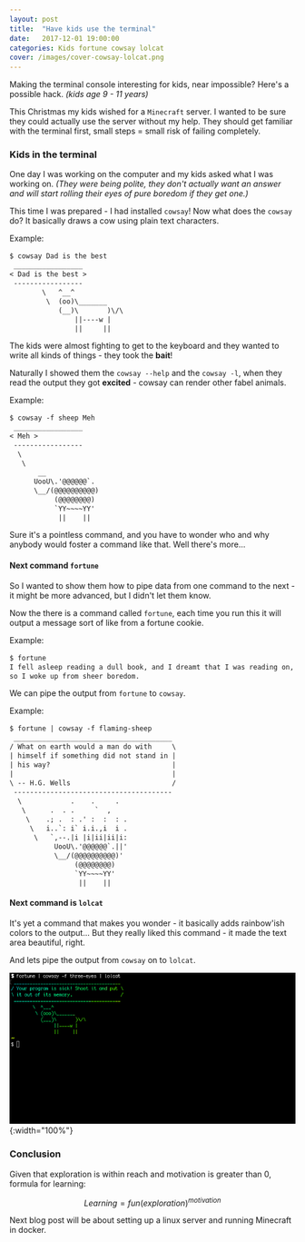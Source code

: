 ```yaml
---
layout: post
title:  "Have kids use the terminal"
date:   2017-12-01 19:00:00
categories: Kids fortune cowsay lolcat
cover: /images/cover-cowsay-lolcat.png
---
```


Making the terminal console interesting for kids, near impossible? Here's a
possible hack. *(kids age 9 - 11 years)*

This Christmas my kids wished for a `Minecraft` server. I wanted to be sure they
could actually use the server without my help. They should get familiar with the
terminal first, small steps = small risk of failing completely.

### Kids in the terminal

One day I was working on the computer and my kids asked what I was working on.
*(They were being polite, they don't actually want an answer and will start
rolling their eyes of pure boredom if they get one.)*

This time I was prepared - I had installed `cowsay`! Now what does the `cowsay`
do? It basically draws a cow using plain text characters.

Example:

```
$ cowsay Dad is the best
 _________________
< Dad is the best >
 -----------------
        \   ^__^
         \  (oo)\_______
            (__)\       )\/\
                ||----w |
                ||     ||
```

The kids were almost fighting to get to the keyboard and they wanted to write
all kinds of things - they took the __bait__!

Naturally I showed them the `cowsay --help` and the `cowsay -l`, when they read
the output they got __excited__ - cowsay can render other fabel animals.

Example:
```
$ cowsay -f sheep Meh
 _________________
< Meh >
 -----------------
  \
   \
       __
      UooU\.'@@@@@@`.
      \__/(@@@@@@@@@@)
           (@@@@@@@@)
           `YY~~~~YY'
            ||    ||
```

Sure it's a pointless command, and you have to wonder who and why anybody would
foster a command like that. Well there's more...

#### Next command `fortune`

So I wanted to show them how to pipe data from one command to the next - it
might be more advanced, but I didn't let them know.

Now the there is a command called `fortune`, each time you run this it will
output a message sort of like from a fortune cookie.

Example:
```
$ fortune
I fell asleep reading a dull book, and I dreamt that I was reading on,
so I woke up from sheer boredom.
```

We can pipe the output from
`fortune` to `cowsay`.

Example:
```
$ fortune | cowsay -f flaming-sheep
 _______________________________________
/ What on earth would a man do with     \
| himself if something did not stand in |
| his way?                              |
|                                       |
\ -- H.G. Wells                         /
 ---------------------------------------
  \            .    .     .
   \      .  . .     `  ,
    \    .; .  : .' :  :  : .
     \   i..`: i` i.i.,i  i .
      \   `,--.|i |i|ii|ii|i:
           UooU\.'@@@@@@`.||'
           \__/(@@@@@@@@@@)'
                (@@@@@@@@)
                `YY~~~~YY'
                 ||    ||
```


#### Next command is `lolcat`

It's yet a command that makes you wonder - it basically adds rainbow'ish colors
to the output... But they really liked this command - it made the text area
beautiful, right.

And lets pipe the output from `cowsay` on to `lolcat`.

![fortune-cowsay-lolcat](/images/fortune-cowsay-lolcat.png){:width="100%"}

### Conclusion

Given that exploration is within reach and motivation is greater than 0, formula
for learning:

$$
    Learning=fun(exploration)^{motivation}
$$

Next blog post will be about setting up a linux server and running Minecraft in
docker.
